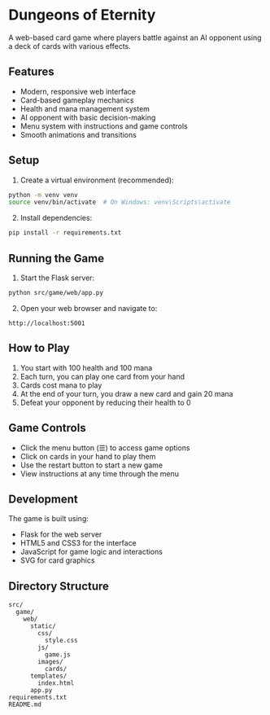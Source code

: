 # Dungeons of Eternity

A web-based card game where players battle against an AI opponent using a deck of cards with various effects.

## Features

- Modern, responsive web interface
- Card-based gameplay mechanics
- Health and mana management system
- AI opponent with basic decision-making
- Menu system with instructions and game controls
- Smooth animations and transitions

## Setup

1. Create a virtual environment (recommended):
```bash
python -m venv venv
source venv/bin/activate  # On Windows: venv\Scripts\activate
```

2. Install dependencies:
```bash
pip install -r requirements.txt
```

## Running the Game

1. Start the Flask server:
```bash
python src/game/web/app.py
```

2. Open your web browser and navigate to:
```
http://localhost:5001
```

## How to Play

1. You start with 100 health and 100 mana
2. Each turn, you can play one card from your hand
3. Cards cost mana to play
4. At the end of your turn, you draw a new card and gain 20 mana
5. Defeat your opponent by reducing their health to 0

## Game Controls

- Click the menu button (☰) to access game options
- Click on cards in your hand to play them
- Use the restart button to start a new game
- View instructions at any time through the menu

## Development

The game is built using:
- Flask for the web server
- HTML5 and CSS3 for the interface
- JavaScript for game logic and interactions
- SVG for card graphics

## Directory Structure

```
src/
  game/
    web/
      static/
        css/
          style.css
        js/
          game.js
        images/
          cards/
      templates/
        index.html
      app.py
requirements.txt
README.md
```
